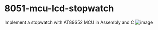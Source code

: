 # 8051-mcu-lcd-stopwatch
Implement a stopwatch with AT89S52 MCU in Assembly and C
![image](https://user-images.githubusercontent.com/91899320/146104224-dc7b8474-f806-4471-8313-23266b9d3bd6.png)
